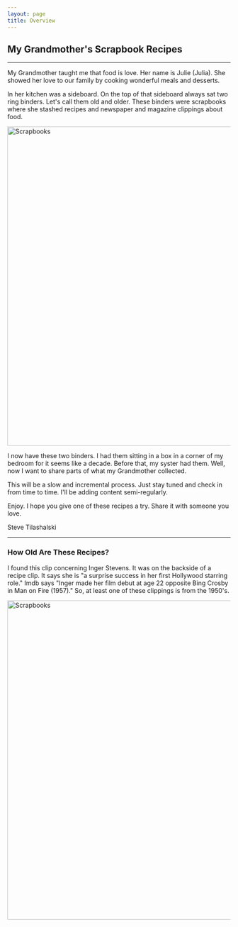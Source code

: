 ```yaml
---
layout: page
title: Overview
---
```

## My Grandmother's Scrapbook Recipes
***
My Grandmother taught me that food is love.  Her name is Julie (Julia).  She showed her love to our family by cooking wonderful meals and desserts.  

In her kitchen was a sideboard.  On the top of that sideboard always sat two ring binders.  Let's call them old and older.  These binders were scrapbooks where she stashed recipes and newspaper and magazine clippings about food.  

<img width="720" alt="Scrapbooks" src="https://illinifanboy.github.io/assets/images/general/twobooks-sm.jpg">

I now have these two binders.  I had them sitting in a box in a corner of my bedroom for it seems like a decade.  Before that, my syster had them.  Well, now I want to share parts of what my Grandmother collected.

This will be a slow and incremental process. 
Just stay tuned and check in from time to time.  I'll be adding content semi-regularly.

Enjoy.  I hope you give one of these recipes a try.  Share it with someone you love.  

Steve Tilashalski

***

### How Old Are These Recipes?

I found this clip concerning Inger Stevens.  It was on the backside of a recipe clip.  It says she is "a surprise success in her first Hollywood starring role."  Imdb says "Inger made her film debut at age 22 opposite Bing Crosby in Man on Fire (1957)."  So, at least one of these clippings is from the 1950's.  

<img width="720" alt="Scrapbooks" src="https://illinifanboy.github.io/assets/images/general/inger-sm.jpg">
